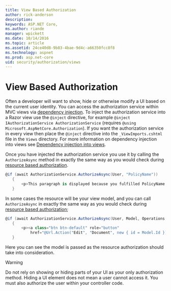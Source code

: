 ```yaml
---
title: View Based Authorization
author: rick-anderson
description: 
keywords: ASP.NET Core,
ms.author: riande
manager: wpickett
ms.date: 10/14/2016
ms.topic: article
ms.assetid: 24ce40d8-9b83-4bae-9d4c-a66350fcc8f8
ms.technology: aspnet
ms.prod: asp.net-core
uid: security/authorization/views
---
```

# View Based Authorization

<a name=security-authorization-views></a>

Often a developer will want to show, hide or otherwise modify a UI based on the current user identity. You can access the authorization service within MVC views via [dependency injection](../../fundamentals/dependency-injection.md#fundamentals-dependency-injection). To inject the authorization service into a Razor view use the `@inject` directive, for example `@inject IAuthorizationService AuthorizationService` (requires `@using Microsoft.AspNetCore.Authorization`). If you want the authorization service in every view then place the `@inject` directive into the `_ViewImports.cshtml` file in the `Views` directory. For more information on dependency injection into views see [Dependency injection into views](../../mvc/views/dependency-injection.md).

Once you have injected the authorization service you use it by calling the `AuthorizeAsync` method in exactly the same way as you would check during [resource based authorization](resourcebased.md#security-authorization-resource-based-imperative).

```csharp
@if (await AuthorizationService.AuthorizeAsync(User, "PolicyName"))
   {
       <p>This paragraph is displayed because you fulfilled PolicyName.</p>
   }
   ```

In some cases the resource will be your view model, and you can call `AuthorizeAsync` in exactly the same way as you would check during [resource based authorization](resourcebased.md#security-authorization-resource-based-imperative);

```csharp
@if (await AuthorizationService.AuthorizeAsync(User, Model, Operations.Edit))
   {
       <p><a class="btn btn-default" role="button"
           href="@Url.Action("Edit", "Document", new { id = Model.Id })">Edit</a></p>
   }
   ```

Here you can see the model is passed as the resource authorization should take into consideration.

>[!WARNING]
>Do not rely on showing or hiding parts of your UI as your only authorization method. Hiding a UI element does not mean a user cannot access it. You must also authorize the user within your controller code.

